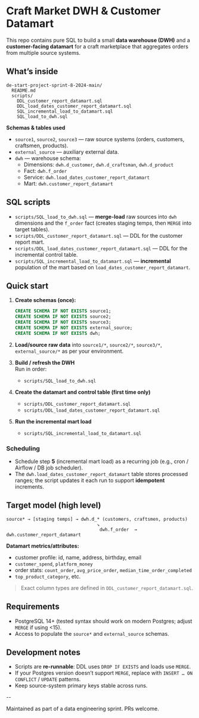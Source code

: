 # Craft Market DWH & Customer Datamart

This repo contains pure SQL to build a small **data warehouse (DWH)** and a **customer-facing datamart** for a craft marketplace that aggregates orders from multiple source systems.

## What’s inside

```
de-start-project-sprint-8-2024-main/
  README.md
  scripts/
    DDL_customer_report_datamart.sql
    DDL_load_dates_customer_report_datamart.sql
    SQL_incremental_load_to_datamart.sql
    SQL_load_to_dwh.sql
```

**Schemas & tables used**

- `source1`, `source2`, `source3` — raw source systems (orders, customers, craftsmen, products).
- `external_source` — auxiliary external data.
- `dwh` — warehouse schema:
  - Dimensions: `dwh.d_customer`, `dwh.d_craftsman`, `dwh.d_product`
  - Fact: `dwh.f_order`
  - Service: `dwh.load_dates_customer_report_datamart`
  - Mart: `dwh.customer_report_datamart`

## SQL scripts

- `scripts/SQL_load_to_dwh.sql` — **merge-load** raw sources into `dwh` dimensions and the `f_order` fact (creates staging temps, then `MERGE` into target tables).
- `scripts/DDL_customer_report_datamart.sql` — DDL for the customer report mart.
- `scripts/DDL_load_dates_customer_report_datamart.sql` — DDL for the incremental control table.
- `scripts/SQL_incremental_load_to_datamart.sql` — **incremental** population of the mart based on `load_dates_customer_report_datamart`.

## Quick start

1. **Create schemas (once):**

   ```sql
   CREATE SCHEMA IF NOT EXISTS source1;
   CREATE SCHEMA IF NOT EXISTS source2;
   CREATE SCHEMA IF NOT EXISTS source3;
   CREATE SCHEMA IF NOT EXISTS external_source;
   CREATE SCHEMA IF NOT EXISTS dwh;
   ```

2. **Load/source raw data** into `source1/*`, `source2/*`, `source3/*`, `external_source/*` as per your environment.

3. **Build / refresh the DWH**\
   Run in order:

   - `scripts/SQL_load_to_dwh.sql`

4. **Create the datamart and control table (first time only)**

   - `scripts/DDL_customer_report_datamart.sql`
   - `scripts/DDL_load_dates_customer_report_datamart.sql`

5. **Run the incremental mart load**

   - `scripts/SQL_incremental_load_to_datamart.sql`

### Scheduling

- Schedule step **5** (incremental mart load) as a recurring job (e.g., cron / Airflow / DB job scheduler).
- The `dwh.load_dates_customer_report_datamart` table stores processed ranges; the script updates it each run to support **idempotent** increments.

## Target model (high level)

```
source* → [staging temps] → dwh.d_* (customers, craftsmen, products)
                                  ↘
                                   dwh.f_order  →  dwh.customer_report_datamart
```

**Datamart metrics/attributes:**

- customer profile: id, name, address, birthday, email
- `customer_spend`, `platform_money`
- order stats: `count_order`, `avg_price_order`, `median_time_order_completed`
- `top_product_category`, etc.

> Exact column types are defined in `DDL_customer_report_datamart.sql`.

## Requirements

- PostgreSQL 14+ (tested syntax should work on modern Postgres; adjust `MERGE` if using <15).
- Access to populate the `source*` and `external_source` schemas.

## Development notes

- Scripts are **re-runnable**: DDL uses `DROP IF EXISTS` and loads use `MERGE`.
- If your Postgres version doesn’t support `MERGE`, replace with `INSERT … ON CONFLICT` / `UPDATE` patterns.
- Keep source-system primary keys stable across runs.

--

Maintained as part of a data engineering sprint. PRs welcome.
